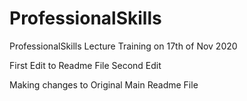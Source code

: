 # ProfessionalSkills
ProfessionalSkills Lecture Training on 17th of Nov 2020



First Edit to Readme File
Second Edit





Making changes to Original Main Readme File
